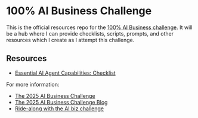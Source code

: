 # 100% AI Business Challenge

This is the official resources repo for the [100% AI Business challenge](https://profitswarm.ai/the-2025-ai-business-challenge/). It will be a hub where I can provide checklists, scripts, prompts, and other resources which I create as I attempt this challenge.

## Resources

- [Essential AI Agent Capabilities: Checklist](essential-ai-agent-capabilities.md)

For more information:
- [The 2025 AI Business Challenge](https://profitswarm.ai/the-2025-ai-business-challenge/)
- [The 2025 AI Business Challenge Blog](https://profitswarm.ai/blog)
- [Ride-along with the AI biz challenge](https://profitswarm.ai/lets-go/)
